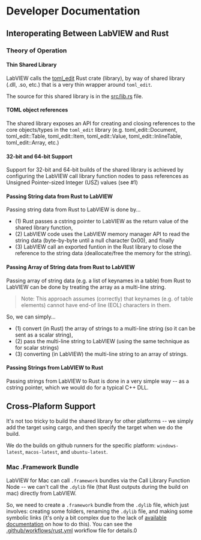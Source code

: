 # Developer Documentation

## Interoperating Between LabVIEW and Rust

### Theory of Operation

#### Thin Shared Library
LabVIEW calls the [toml_edit](https://docs.rs/toml_edit/latest/toml_edit/) Rust crate (library), by way of shared library (.dll, .so, etc.) that is a very thin wrapper around `toml_edit`.

The source for this shared library is in the [src/lib.rs](https://github.com/JKISoftware/toml-edit-labview/blob/main/src/lib.rs) file.

#### TOML object references
The shared library exposes an API for creating and closing references to the core objects/types in the `toml_edit` library (e.g. toml_edit::Document, toml_edit::Table, toml_edit::Item, toml_edit::Value, toml_edit::InlineTable, toml_edit::Array, etc.)

#### 32-bit and 64-bit Support
Support for 32-bit and 64-bit builds of the shared library is achieved by configuring the LabVIEW call library function nodes to pass references as Unsigned Pointer-sized Integer (USZ) values (see #1)

#### Passing String data from Rust to LabVIEW
Passing string data from Rust to LabVIEW is done by...

  - (1) Rust passes a cstring pointer to LabVIEW as the return value of the shared library function,
  - (2) LabVIEW code uses the LabVIEW memory manager API to read the string data (byte-by-byte until a null character 0x00), and finally
  - (3) LabVIEW call an exported funtion in the Rust library to close the reference to the string data (deallocate/free the memory for the string).

#### Passing Array of String data from Rust to LabVIEW
Passing array of string data (e.g. a list of keynames in a table) from Rust to LabVIEW can be done by treating the array as a multi-line string.

> Note: This approach assumes (correctly) that keynames (e.g. of table elements) cannot have end-of line (EOL) characters in them.

So, we can simply...

  - (1) convert (in Rust) the array of strings to a multi-line string (so it can be sent as a scalar string),
  - (2) pass the multi-line string to LabVIEW (using the same technique as for scalar strings)
  - (3) converting (in LabVIEW) the multi-line string to an array of strings.

#### Passing Strings from LabVIEW to Rust
Passing strings from LabVIEW to Rust is done in a very simple way -- as a cstring pointer, which we would do for a typical C++ DLL.

## Cross-Plaform Support
It's not too tricky to build the shared library for other platforms -- we simply add the target using cargo, and then specify the target when we do the build.

We do the builds on github runners for the specific platform: `windows-latest`, `macos-latest`, and `ubuntu-latest`.

### Mac .Framework Bundle
LabVIEW for Mac can call `.framework` bundles via the Call Library Function Node -- we can't call the `.dylib` file (that Rust outputs during the build on mac) directly from LabVIEW.

So, we need to create a `.framework` bundle from the `.dylib` file, which just involves: creating some folders, renaming the `.dylib` file, and making some symbolic links (it's only a bit complex due to the lack of [available documentation](https://developer.apple.com/library/archive/documentation/MacOSX/Conceptual/BPFrameworks/Concepts/FrameworkAnatomy.html) on how to do this).  You can see the [.github/workflows/rust.yml](https://github.com/JKISoftware/toml-edit-labview/blob/main/.github/workflows/rust.yml) workflow file for details.0
